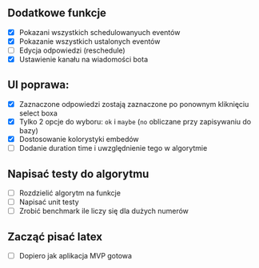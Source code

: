 ## Dodatkowe funkcje
- [x] Pokazani wszystkich schedulowanyuch eventów
- [x] Pokazanie wszystkich ustalonych eventów
- [ ] Edycja odpowiedzi (reschedule) 
- [x] Ustawienie kanału na wiadomości bota

## UI poprawa:
- [x] Zaznaczone odpowiedzi zostają zaznaczone po ponownym kliknięciu select boxa
- [x] Tylko 2 opcje do wyboru: `ok` i `maybe` (`no` obliczane przy zapisywaniu do bazy)
- [x] Dostosowanie kolorystyki embedów
- [ ] Dodanie duration time i uwzględnienie tego w algorytmie

## Napisać testy do algorytmu
- [ ] Rozdzielić algorytm na funkcje
- [ ] Napisać unit testy
- [ ] Zrobić benchmark ile liczy się dla dużych numerów

## Zacząć pisać latex 
- [ ] Dopiero jak aplikacja MVP gotowa